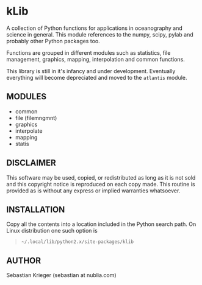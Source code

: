 kLib
====

A collection of Python functions for applications in oceanography and science 
in general. This module references to the numpy, scipy, pylab and probably 
other Python packages too.

Functions are grouped in different modules such as statistics, file management, 
graphics, mapping, interpolation and common functions.

This library is still in it's infancy and under development. Eventually everything
will become depreciated and moved to the `atlantis` module.


MODULES
-------

- common
- file (filemngmnt)
- graphics
- interpolate
- mapping
- statis


DISCLAIMER
----------

This software may be used, copied, or redistributed as long as it
is not sold and this copyright notice is reproduced on each copy
made. This routine is provided as is without any express or implied
warranties whatsoever.

INSTALLATION
------------

Copy all the contents into a location included in the Python search
path. On Linux distribution one such option is

> `~/.local/lib/python2.x/site-packages/klib`


AUTHOR
------

Sebastian Krieger (sebastian at nublia.com)
